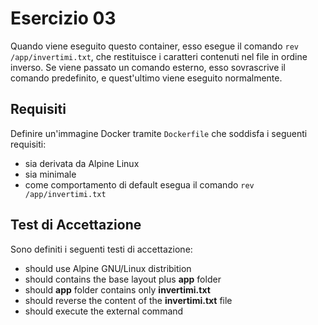 # Esercizio 03
Quando viene eseguito questo container, esso esegue il comando ```rev /app/invertimi.txt```, che restituisce i caratteri contenuti nel file in ordine inverso.
Se viene passato un comando esterno, esso sovrascrive il comando predefinito, e quest'ultimo viene eseguito normalmente.

## Requisiti
Definire un'immagine Docker tramite ```Dockerfile``` che soddisfa i seguenti requisiti:
- sia derivata da Alpine Linux
- sia minimale
- come comportamento di default esegua il comando ```rev /app/invertimi.txt```

## Test di Accettazione
Sono definiti i seguenti testi di accettazione:
- should use Alpine GNU/Linux distribition
- should contains the base layout plus **app** folder
- should **app** folder contains only **invertimi.txt**
- should reverse the content of the **invertimi.txt** file
- should execute the external command
